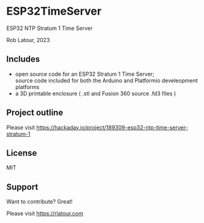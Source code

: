 # ESP32TimeServer
 ESP32 NTP Stratum 1 Time Server

Rob Latour, 2023

## Includes

- open source code for an ESP32 Stratum 1 Time Server;  
  source code included for both the Arduino and Platformio develeopment platforms
- a 3D printable enclosure ( .stl and Fusion 360 source .fd3  files ) 

## Project outline

Please visit https://hackaday.io/project/189309-esp32-ntp-time-server-stratum-1

## License

MIT

## Support

Want to contribute? Great!

Please visit https://rlatour.com 
